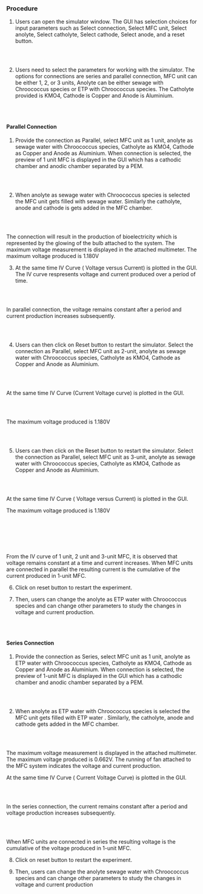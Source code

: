 ### Procedure

1.	Users can open the simulator window. The GUI has selection choices for input parameters such as  Select connection, Select MFC unit, Select anolyte, Select catholyte, Select cathode, Select anode, and a reset button.


<img src="images/21.png" title="" />

&nbsp;
 
2.	Users need to select the parameters for working with the simulator. The options for connections are series and parallel connection, MFC unit can be either 1, 2, or 3 units, Anolyte can be either sewage with Chroococcus species or ETP with Chroococcus species. The Catholyte provided is KMO4, Cathode is Copper and Anode is Aluminium. 

<img src="images/22.png" title="" />

&nbsp;
 
 
#### Parallel Connection


1.	Provide the connection as Parallel, select MFC unit as 1 unit, anolyte as sewage water with Chroococcus species, Catholyte as KMO4, Cathode as Copper and Anode as Aluminium. When connection is selected, the preview of 1 unit MFC is displayed in the GUI which has a cathodic chamber and anodic chamber separated by a PEM. 

<img src="images/23.png" title="" />

&nbsp;
  

2.	When anolyte as sewage water with Chroococcus species is selected the MFC unit gets filled with sewage water. Similarly the catholyte, anode and cathode is gets added in the MFC chamber. 


<img src="images/4.png" title="" />

&nbsp;
 
The connection will result in the production of bioelectricity which is represented by the glowing of the bulb attached to the system. The maximum voltage measurement is displayed in the attached multimeter. The maximum voltage produced is 1.180V


3.	At the same time IV Curve ( Voltage versus Current) is plotted in the GUI. The IV curve respresents voltage and current produced over a period of time.


<img src="images/5.png" title="" />

&nbsp;
 
 
In parallel connection, the voltage remains constant after a period and current production increases subsequently.

<img src="images/6.png" title="" />

&nbsp;
 

4.	Users can then click on Reset button to restart the simulator. Select the connection as Parallel, select MFC unit as 2-unit, anolyte as sewage water with Chroococcus species, Catholyte as KMO4, Cathode as Copper and Anode as Aluminium.  


<img src="images/7.png" title="" />

&nbsp;
 

At the same time IV Curve (Current Voltage curve) is plotted in the GUI.


<img src="images/8.png" title="" />

&nbsp;
 
 
The maximum voltage produced is 1.180V


<img src="images/9.png" title="" />

&nbsp;
 

5.	Users can then click on the Reset button to restart the simulator. Select the connection as Parallel, select MFC unit as 3-unit, anolyte as sewage water with Chroococcus species, Catholyte as KMO4, Cathode as Copper and Anode as Aluminium. 


<img src="images/10.png" title="" />

&nbsp;
 

At the same time IV Curve ( Voltage versus Current) is plotted in the GUI.


The maximum voltage produced is 1.180V



<img src="images/11.png" title="" />

&nbsp;


<img src="images/12.png" title="" />

&nbsp;
 

From the IV curve of 1 unit, 2 unit and 3-unit MFC, it is observed that voltage remains constant at a time and current increases. When MFC units are connected in parallel the resulting current is the cumulative of the current produced in 1-unit MFC. 

6. Click on reset button to restart the experiment.

7.	Then, users can change the anolyte as ETP water with Chroococcus species and can change other parameters to study the changes in voltage and current production.




<img src="images/13.png" title="" />

&nbsp;
 

#### Series Connection

1. Provide the connection as Series, select MFC unit as 1 unit, anolyte as ETP water with Chroococcus species, Catholyte as KMO4, Cathode as Copper and Anode as Aluminium. When connection is selected, the preview of 1-unit MFC is displayed in the GUI which has a cathodic chamber and anodic chamber separated by a PEM. 


<img src="images/14.png" title="" />

&nbsp;
  

2.	When anolyte as ETP water with Chroococcus species is selected the MFC unit gets filled with ETP water . Similarly, the catholyte, anode and cathode gets added in the MFC chamber.


<img src="images/15.png" title="" />

&nbsp;
  
The maximum voltage measurement is displayed in the attached multimeter. The maximum voltage produced is 0.662V. The running of fan attached to the MFC system indicates the voltage and current production. 

At the same time IV Curve ( Current Voltage Curve) is plotted in the GUI.



<img src="images/16.png" title="" />

&nbsp;
 
 
In the series connection, the current remains constant after a period and voltage production increases subsequently.
 



<img src="images/17.png" title="" />

&nbsp;
 

When MFC units are connected in series the resulting voltage is the cumulative of the voltage produced in 1-unit MFC. 

8.	Click on reset button to restart the experiment.

9.	Then, users can change the anolyte sewage water with Chroococcus species and can change other parameters to study the changes in voltage and current production
 


<img src="images/18.png" title="" />

&nbsp;
 
